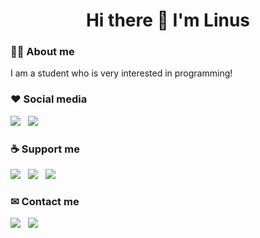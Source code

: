 <h1 align='center'>
Hi there 👋 I'm Linus
</h1>

### 💁‍♂️ About me

I am a student who is very interested in programming!

### ❤ Social media

<a href="https://twitter.com/elektr0nisch"><img src="https://img.shields.io/badge/twitter-elektr0nisch-blue.svg?logo=twitter&style=for-the-badge" /></a>&nbsp;&nbsp;
<a href="https://instagram.com/elektr0nisch"><img src="https://img.shields.io/badge/instagram-elektr0nisch-purple.svg?logo=instagram&style=for-the-badge" /></a>&nbsp;&nbsp;

### ☕ Support me

<a href="https://paypal.me/elektr0nisch"><img src="https://img.shields.io/badge/paypal-donate-yellow.svg?logo=paypal&style=for-the-badge" /></a>&nbsp;&nbsp;
<a href="https://buymeacoffee.com/elektr0nisch"><img src="https://img.shields.io/badge/☕ buymeacoffee-donate-yellow.svg?style=for-the-badge" /></a>&nbsp;&nbsp;
<a href="https://ko-fi.com/elektr0nisch"><img src="https://img.shields.io/badge/☕ ko--fi-donate-yellow.svg?style=for-the-badge" /></a>

### ✉ Contact me

<a href="mailto:linus@elektronisch.dev"><img src="https://img.shields.io/badge/✉ e--mail-gray.svg?style=for-the-badge" /></a>&nbsp;&nbsp;
<a href="https://matrix.to/#/@elektr0nisch:matrix.org"><img src="https://img.shields.io/badge/matrix-black.svg?logo=matrix&style=for-the-badge" /></a>&nbsp;&nbsp;
